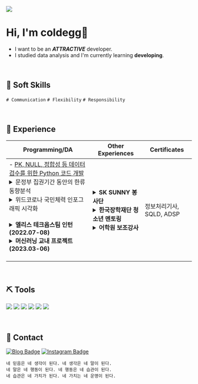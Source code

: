 
<img src="https://capsule-render.vercel.app/api?type=wave&color=FFFACD&height=100&section=header" />

# Hi, I'm coldegg🥚
- I want to be an ***ATTRACTIVE*** developer.
- I studied data analysis and I'm currently learning **developing**.
<br>

## 🧩 Soft Skills
`# Communication` `# Flexibility` `# Responsibility`

<br>

## 📌 Experience
| Programming/DA | Other Experiences | Certificates |
|------|------|------|
| - [PK, NULL, 정합성 등 데이터 검수를 위한 Python 코드 개발](https://github.com/colde99/colde99/blob/0022159a196ee96c480cce7a8f5d5f12e280bf1a/%EB%8D%B0%EC%9D%B4%ED%84%B0%20%EA%B2%80%EC%88%98%20%EC%BD%94%EB%93%9C.md) </details> <details><summary>문정부 집권기간 동안의 한류동향분석 </summary> <img src="https://github.com/colde99/colde99/assets/164446778/baf49644-2d3b-40a5-b564-e4ab9c679543" width="500"> </details> <details><summary>위드코로나 국민체력 인포그래픽 시각화</summary> <img src="https://github.com/colde99/colde99/assets/164446778/290b5fd0-7c74-4ab4-aafa-43581befdea0" width=100> </details> <br><details><summary><b>엘리스 테크옵스팀 인턴 (2022.07-08) </b> </summary><br>- 엘리스 <삼성전자 신입사원 DX교육> Python 튜터 활동 <br><br>- [글로벌창업사관학교 이수학점 조회 페이지 개발](https://script.google.com/macros/s/AKfycbz7Xcv-rLw_Gi9D1HMhyldXFnDImmQOBQ9oG-Uz5xc/dev) <br><br> - [헬프센터 튜터 정산기](https://github.com/colde99/colde99/blob/1334dd1b89dcaa00ad7add94d8e1c7eb58114cab/%ED%97%AC%ED%94%84%EC%84%BC%ED%84%B0_%ED%8A%9C%ED%84%B0_%EC%A0%95%EC%82%B0.md) <br> </details> <details><summary> <b>머신러닝 교내 프로젝트 (2023.03-06) </b></summary><br>- <동대문구 전동킥보드 불법주차 및 최적 수거 루트를 제안하는 예측 모형> 교내 프로젝트 </details> <br>| <details><summary><b>SK SUNNY 봉사단</b> </summary><br>- 무인 키오스크 보편화에 따른 휠체어 장애인을 위한 '터치봉' 제작 프로젝트  </details>  <details><summary><b>한국장학재단 청소년 멘토링</b> </summary></details> <details><summary><b>어학원 보조강사</b> </summary></details> | 정보처리기사, SQLD, ADSP | 

<br>

## ⛏️ Tools
<img src="https://img.shields.io/badge/Python-3776AB?style=for-the-badge&logo=Python&logoColor=white"> <img src="https://img.shields.io/badge/R-276DC3?style=for-the-badge&logo=R&logoColor=white"> <img src="https://img.shields.io/badge/jupyter-F37626?style=for-the-badge&logo=jupyter&logoColor=white">
<img src="https://img.shields.io/badge/MySQL-4479A1?style=for-the-badge&logo=MySQL&logoColor=white">
<img src="https://img.shields.io/badge/googleappsscript-4285F4?style=for-the-badge&logo=googleappsscript&logoColor=white">
<img src="https://img.shields.io/badge/html5-E34F26?style=for-the-badge&logo=html5&logoColor=white">

<br>

## 🔎 Contact
[![Blog Badge](http://img.shields.io/badge/-Blog-brightgreen?style=flat-square&logo=FF5722&link=https://blog.naver.com/cold_egg)](https://blog.naver.com/cold_egg) [![Instagram Badge](https://img.shields.io/badge/-Instagram-dd2a7b?style=flat-square&logo=instagram&logoColor=white&link=https://www.instagram.com/cold_e99/)](https://www.instagram.com/cold_e99/) 



```
네 믿음은 네 생각이 된다. 네 생각은 네 말이 된다.
네 말은 네 행동이 된다. 네 행동은 네 습관이 된다.
네 습관은 네 가치가 된다. 네 가치는 네 운명이 된다.
```

